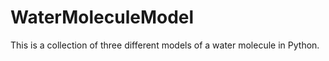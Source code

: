 WaterMoleculeModel
==================

This is a collection of three different models of a water molecule in Python.
